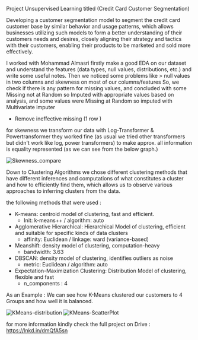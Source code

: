 Project Unsupervised Learning titled (Credit Card Customer Segmentation)

Developing a customer segmentation model to segment the credit card customer base by similar behavior and usage patterns, which allows businesses utilizing such models to form a better understanding of their customers needs and desires, closely aligning their strategy and tactics with their customers, enabling their products to be marketed and sold more effectively.

I worked with Mohammad Almasri firstly make a good EDA on our dataset and understand the features (data types, null values, distributions, etc.) and write some useful notes.
Then we noticed some problems like > null values in two columns and skewness on most of our columns/features
So, we check if there is any pattern for missing values, and concluded with some Missing not at Random so Imputed with appropriate values based on analysis,
and some values were Missing at Random so imputed with Multivariate imputer
* Remove ineffective missing (1 row )

for skewness we transform our data with Log-Transformer & Powertransformer they worked fine (as usual we tried other transformers but didn't work like log, power transformers) to make approx. all information is equality represented (as we can see from the below graph.)

![Skewness_compare](https://user-images.githubusercontent.com/40705538/188843380-18787593-45b1-4a9d-b013-d466d75187b8.png)


Down to Clustering Algorithms we chose different clustering methods that have different inferences and computations of what constitutes a cluster and how to efficiently find them, which allows us to observe various approaches to inferring clusters from the data.

the following methods that were used :
* K-means: centroid model of clustering, fast and efficient.
  - Init: k-means++ / algorithm: auto
* Agglomerative Hierarchical: Hierarchical Model of clustering, efficient and suitable for specific kinds of data clusters
  - affinity: Euclidean / linkage: ward (variance-based)
* Meanshift: density model of clustering, computation-heavy
  - bandwidth: 3.63
* DBSCAN: density model of clustering, identifies outliers as noise
  - metric: Euclidean / algorithm: auto
* Expectation-Maximization Clustering: Distribution Model of clustering, flexible and fast
  - n_components : 4

As an Example : We can see how K-Means clustered our customers to 4 Groups and how well it is balanced.

![KMeans-distribution](https://user-images.githubusercontent.com/40705538/188843432-98c29745-ed14-46da-b920-7970b25f4a30.png)
![KMeans-ScatterPlot](https://user-images.githubusercontent.com/40705538/188843436-6a4c2045-4217-4adf-aa6f-b9cb5a7c6a05.png)

for more information kindly check the full project on Drive : https://lnkd.in/dmQfA5sn
